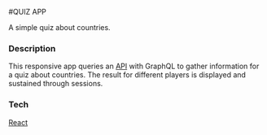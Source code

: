 #QUIZ APP

A simple quiz about countries.

### Description

This responsive app queries an [API](https://countries.trevorblades.com/) with GraphQL to gather information for a quiz about countries. The result for different players is displayed and sustained through sessions.

### Tech

[React]('https://reactjs.org/docs/getting-started.html')